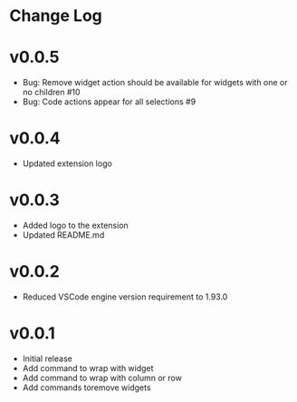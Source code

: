 # Change Log

# v0.0.5
- Bug: Remove widget action should be available for widgets with one or no children #10
- Bug: Code actions appear for all selections #9 

# v0.0.4
- Updated extension logo

# v0.0.3
- Added logo to the extension
- Updated README.md

# v0.0.2
- Reduced VSCode engine version requirement to 1.93.0

# v0.0.1
- Initial release
- Add command to wrap with widget
- Add command to wrap with column or row
- Add commands toremove widgets


